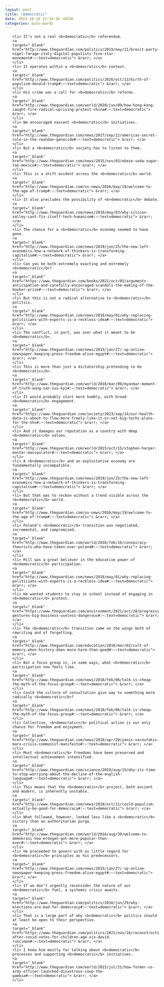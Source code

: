 ```yaml
---
layout: post
title: "democratic"
date: 2023-10-10 12:34:56 +0530
categories: auto-words
---
```

<ol>

    <li> It’s not a real <b>democratic</b> referendum.
    <a 
    target="_blank" 
    href="http://www.theguardian.com/politics/2019/may/21/brexit-party-nigel-farage-italy-digital-populists-five-star-movement#:~:text=democratic"> &rarr; </a>
    </li>
    <li> It operates within a <b>democratic</b> context.
    <a 
    target="_blank" 
    href="http://www.theguardian.com/politics/2016/oct/13/birth-of-populism-donald-trump#:~:text=democratic"> &rarr; </a>
    </li>
    <li> His crime was a call for <b>democratic</b> reforms.
    <a 
    target="_blank" 
    href="http://www.theguardian.com/world/2020/jun/09/how-hong-kong-caught-fire-radical-uprising-protest-china#:~:text=democratic"> &rarr; </a>
    </li>
    <li> We encouraged nascent <b>democratic</b> initiatives.
    <a 
    target="_blank" 
    href="http://www.theguardian.com/news/2017/sep/12/americas-secret-role-in-the-rwandan-genocide#:~:text=democratic"> &rarr; </a>
    </li>
    <li> But a <b>democratic</b> society has to listen to them.
    <a 
    target="_blank" 
    href="http://www.theguardian.com/news/2015/nov/03/obese-soda-sugar-tax-mexico#:~:text=democratic"> &rarr; </a>
    </li>
    <li> This is a shift evident across the <b>democratic</b> world.
    <a 
    target="_blank" 
    href="http://www.theguardian.com/us-news/2016/may/19/welcome-to-the-age-of-trump#:~:text=democratic"> &rarr; </a>
    </li>
    <li> It also precludes the possibility of <b>democratic</b> debate.
    <a 
    target="_blank" 
    href="http://www.theguardian.com/news/2018/may/03/why-silicon-valley-cant-fix-itself-tech-humanism#:~:text=democratic"> &rarr; </a>
    </li>
    <li> The chance for a <b>democratic</b> economy seemed to have gone.
    <a 
    target="_blank" 
    href="http://www.theguardian.com/news/2019/jun/25/the-new-left-economics-how-a-network-of-thinkers-is-transforming-capitalism#:~:text=democratic"> &rarr; </a>
    </li>
    <li> Can you be both extremely exacting and extremely <b>democratic</b>?
    <a 
    target="_blank" 
    href="https://www.theguardian.com/books/2021/oct/05/arguments-anticipation-and-carefully-encouraged-scandals-the-making-of-the-booker-prize#:~:text=democratic"> &rarr; </a>
    </li>
    <li> But this is not a radical alternative to <b>democratic</b> politics.
    <a 
    target="_blank" 
    href="http://www.theguardian.com/news/2018/may/01/why-replacing-politicians-with-experts-is-a-reckless-idea#:~:text=democratic"> &rarr; </a>
    </li>
    <li> The conflict, in part, was over what it meant to be <b>democratic</b>.
    <a 
    target="_blank" 
    href="http://www.theguardian.com/news/2015/jan/27/-sp-online-newspaper-keeping-press-freedom-alive-egypt#:~:text=democratic"> &rarr; </a>
    </li>
    <li> This is more than just a dictatorship pretending to be <b>democratic</b>.
    <a 
    target="_blank" 
    href="http://www.theguardian.com/world/2016/mar/09/myanmar-moment-of-truth-aung-san-suu-kyi#:~:text=democratic"> &rarr; </a>
    </li>
    <li> It would probably start more humbly, with broad <b>democratic</b> engagement.
    <a 
    target="_blank" 
    href="https://www.theguardian.com/society/2023/sep/14/our-health-data-is-about-to-flow-more-freely-like-it-or-not-big-techs-plans-for-the-nhs#:~:text=democratic"> &rarr; </a>
    </li>
    <li> And it damages our reputation as a country with deep <b>democratic</b> values.
    <a 
    target="_blank" 
    href="http://www.theguardian.com/world/2015/oct/15/stephen-harper-master-manipulator#:~:text=democratic"> &rarr; </a>
    </li>
    <li> A <b>democratic</b> and an exploitative economy are fundamentally incompatible.
    <a 
    target="_blank" 
    href="http://www.theguardian.com/news/2019/jun/25/the-new-left-economics-how-a-network-of-thinkers-is-transforming-capitalism#:~:text=democratic"> &rarr; </a>
    </li>
    <li> But that was to reckon without a trend visible across the <b>democratic</b> world.
    <a 
    target="_blank" 
    href="http://www.theguardian.com/us-news/2016/may/19/welcome-to-the-age-of-trump#:~:text=democratic"> &rarr; </a>
    </li>
    <li> Poland’s <b>democratic</b> transition was negotiated, incremental, and compromised.
    <a 
    target="_blank" 
    href="http://www.theguardian.com/world/2016/feb/16/conspiracy-theorists-who-have-taken-over-poland#:~:text=democratic"> &rarr; </a>
    </li>
    <li> Mill was a great believer in the educative power of <b>democratic</b> participation.
    <a 
    target="_blank" 
    href="http://www.theguardian.com/news/2018/may/01/why-replacing-politicians-with-experts-is-a-reckless-idea#:~:text=democratic"> &rarr; </a>
    </li>
    <li> He wanted students to stay in school instead of engaging in <b>democratic</b> protest.
    <a 
    target="_blank" 
    href="https://www.theguardian.com/environment/2021/oct/28/progressive-gestures-big-business-useless-dangerous#:~:text=democratic"> &rarr; </a>
    </li>
    <li> The <b>democratic</b> transition came on the wings both of rewriting and of forgetting.
    <a 
    target="_blank" 
    href="http://www.theguardian.com/education/2016/mar/02/cult-of-memory-when-history-does-more-harm-than-good#:~:text=democratic"> &rarr; </a>
    </li>
    <li> But a focus group is, in some ways, what <b>democratic</b> participation now feels like.
    <a 
    target="_blank" 
    href="http://www.theguardian.com/news/2018/feb/06/talk-is-cheap-the-myth-of-the-focus-group#:~:text=democratic"> &rarr; </a>
    </li>
    <li> Could the culture of consultation give way to something more radically <b>democratic</b>?
    <a 
    target="_blank" 
    href="http://www.theguardian.com/news/2018/feb/06/talk-is-cheap-the-myth-of-the-focus-group#:~:text=democratic"> &rarr; </a>
    </li>
    <li> Collective, <b>democratic</b> political action is our only chance for freedom and enjoyment.
    <a 
    target="_blank" 
    href="http://www.theguardian.com/news/2018/apr/20/yanis-varoufakis-marx-crisis-communist-manifesto#:~:text=democratic"> &rarr; </a>
    </li>
    <li> Most <b>democratic</b> freedoms have been preserved and intellectual achievement intensified.
    <a 
    target="_blank" 
    href="http://www.theguardian.com/science/2019/aug/15/why-its-time-to-stop-worrying-about-the-decline-of-the-english-language#:~:text=democratic"> &rarr; </a>
    </li>
    <li> This means that the <b>democratic</b> project, both ancient and modern, is inherently unstable.
    <a 
    target="_blank" 
    href="http://www.theguardian.com/news/2018/oct/11/could-populism-actually-be-good-for-democracy#:~:text=democratic"> &rarr; </a>
    </li>
    <li> What followed, however, looked less like a <b>democratic</b> victory than an authoritarian purge.
    <a 
    target="_blank" 
    href="http://www.theguardian.com/world/2016/aug/30/welcome-to-demokrasi-how-erdogan-got-more-popular-than-ever#:~:text=democratic"> &rarr; </a>
    </li>
    <li> He proceeded to govern with as little regard for <b>democratic</b> principles as his predecessors.
    <a 
    target="_blank" 
    href="http://www.theguardian.com/news/2015/jan/27/-sp-online-newspaper-keeping-press-freedom-alive-egypt#:~:text=democratic"> &rarr; </a>
    </li>
    <li> If we don’t urgently reconsider the nature of our <b>democratic</b> fuel, a systemic crisis awaits.
    <a 
    target="_blank" 
    href="http://www.theguardian.com/politics/2016/jun/29/why-elections-are-bad-for-democracy#:~:text=democratic"> &rarr; </a>
    </li>
    <li> That is a large part of why <b>democratic</b> politics should at least be open to their perspective.
    <a 
    target="_blank" 
    href="https://www.theguardian.com/politics/2021/nov/16/reconstruction-after-covid-votes-for-children-age-six-david-runciman#:~:text=democratic"> &rarr; </a>
    </li>
    <li> I knew him mostly for talking about <b>democratic</b> processes and supporting <b>democratic</b> initiatives.
    <a 
    target="_blank" 
    href="http://www.theguardian.com/world/2015/jul/21/how-former-us-army-officer-launched-disastrous-coup-the-gambia#:~:text=democratic"> &rarr; </a>
    </li>